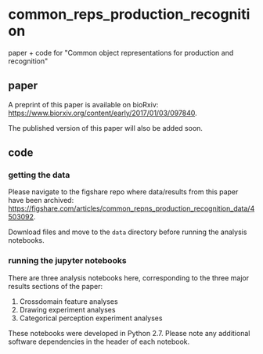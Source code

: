 # common_reps_production_recognition
paper + code for "Common object representations for production and recognition"

## paper

A preprint of this paper is available on bioRxiv: https://www.biorxiv.org/content/early/2017/01/03/097840.

The published version of this paper will also be added soon.

## code

### getting the data
Please navigate to the figshare repo where data/results from this paper have been archived: https://figshare.com/articles/common_repns_production_recognition_data/4503092.

Download files and move to the `data` directory before running the analysis notebooks.

### running the jupyter notebooks

There are three analysis notebooks here, corresponding to the three major results sections of the paper:

1. Crossdomain feature analyses    
2. Drawing experiment analyses    
3. Categorical perception experiment analyses 

These notebooks were developed in Python 2.7. Please note any additional software dependencies in the header of each notebook.

